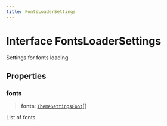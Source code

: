 ```yaml
---
title: FontsLoaderSettings
---
```


# Interface FontsLoaderSettings

Settings for fonts loading

## Properties

### fonts

> **fonts**: [`ThemeSettingsFont`](interface.ThemeSettingsFont.md)[]

List of fonts
